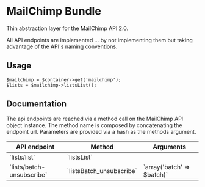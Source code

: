 # MailChimp Bundle

Thin abstraction layer for the MailChimp API 2.0.

All API endpoints are implemented … by not implementing them but taking advantage of the API's naming conventions.

## Usage

    $mailchimp = $container->get('mailchimp');
    $lists = $mailchimp->listsList();

## Documentation

The api endpoints are reached via a method call on the MailChimp API object instance.
The method name is composed by concatenating the endpoint url.
Parameters are provided via a hash as the methods argument.

<table>
<thead>
<tr>
<th>API endpoint</th>
<th>Method</th>
<th>Arguments</th>
</tr>
</thead>
<tbody>
<tr>
<td>`lists/list`</td>
<td>`listsList`</td>
<td></td>
</tr>
<tr>
<td>`lists/batch-unsubscribe`</td>
<td>`listsBatch_unsubscribe`</td>
<td>`array('batch' => $batch)`</td>
</tr>
</tbody>
</table>
